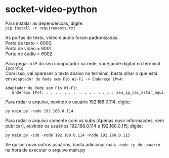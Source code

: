 # socket-video-python

Para instalar as dependências, digite: <br>
```pip install -r requirements.txt```

As portas de texto, vídeo e áudio foram padronizadas. <br>
Porta de texto = 6000. <br>
Porta de vídeo = 6001. <br>
Porta de áudio = 6002. <br>

Para pegar o IP do seu computador na rede, você pode digitar no terminal ```ipconfig``` <br>
Com isso, vai aparecer o texto abaixo no terminal, basta olhar o que está em ```Adaptador de Rede sem Fio Wi-Fi -> Endereço IPv4:```
```
Adaptador de Rede sem Fio Wi-Fi:
   Endereço IPv4. . . . . . . .  . . . . . . . : seu_ip_vai_estar_aqui
```
Para rodar o arquivo, ouvindo o usuário 192.168.0.114, digite:
```
py main.py -node 192.168.0.114
```

Para rodar o arquivo somente com os subs (Apenas ouvir informações, sem publicar), ouvindo os usuários 192.168.0.114 e 192.168.0.115, digite:
```
py main.py -sub -node 192.168.0.114 -node 192.168.0.115
```
Se quiser ouvir outros usuários, basta adicionar mais ```-node ip_do_usuario``` na hora de executar o arquivo main.py
